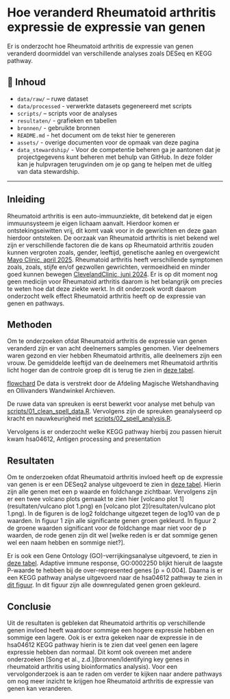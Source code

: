 # Hoe veranderd Rheumatoid arthritis expressie de expressie van genen
Er is onderzocht hoe Rheumatoid arthritis de expressie van genen veranderd doormiddel van verschillende analyses zoals DESeq en KEGG pathway.

## 📁 Inhoud

- `data/raw/` – ruwe dataset
- `data/processed` - verwerkte datasets gegenereerd met scripts 
- `scripts/` – scripts voor de analyses
- `resultaten/` - grafieken en tabellen
- `bronnen/` - gebruikte bronnen 
- `README.md` - het document om de tekst hier te genereren
- `assets/` - overige documenten voor de opmaak van deze pagina
- `data_stewardship/` - Voor de competentie beheren ga je aantonen dat je projectgegevens kunt beheren met behulp van GitHub. In deze folder kan je hulpvragen terugvinden om je op gang te helpen met de uitleg van data stewardship. 

---

## Inleiding

Rheumatoid arthritis is een auto-immuunziekte, dit betekend dat je eigen immuunsysteem je eigen lichaam aanvalt. Hierdoor komen er ontstekingseiwitten vrij, dit komt vaak voor in de gewrichten en deze gaan hierdoor ontsteken. De oorzaak van Rheumatoid arthritis is niet bekend wel zijn er verschillende factoren die de kans op Rheumatoid arthritis zouden kunnen vergroten zoals, gender, leeftijd, genetische aanleg en overgewicht [Mayo Clinic, april 2025](https://www.mayoclinic.org/diseases-conditions/rheumatoid-arthritis/symptoms-causes/syc-20353648?p=1). Rheumatoid arthritis heeft verschillende symptomen zoals, zoals, stijfe en/of gezwollen gewrichten, vermoeidheid en minder goed kunnen bewegen [ClevelandClinic, juni 2024](https://my.clevelandclinic.org/health/diseases/4924-rheumatoid-arthritis). Er is op dit moment nog geen medicijn voor Rheumatoid arthritis daarom is het belangrijk om precies te weten hoe dat deze ziekte werkt. In dit onderzoek wordt daarom onderzocht welk effect Rheumatoid arthritis heeft op de expressie van genen en pathways.

## Methoden

Om te onderzoeken ofdat Rheumatoid arthritis de expressie van genen veranderd zijn er van acht deelnemers samples genomen. Vier deelnemers waren gezond en vier hebben Rheumatoid arthritis, alle deelnemers zijn een vrouw. De gemiddelde leeftijd van de deelnemers met Rheumatoid arthritis licht hoger dan de controle groep dit is terug tie zien in [deze tabel](assets/ruw_data_deelnemers.csv). 


[flowchard](assets/flowchard.PNG)
De data is verstrekt door de Afdeling Magische Wetshandhaving en Ollivanders Wandwinkel Archieven. 

De ruwe data van spreuken is eerst bewerkt voor analyse met behulp van [scripts/01_clean_spell_data.R](scripts/01_clean_spell_data.R). Vervolgens zijn de spreuken geanalyseerd op kracht en nauwkeurigheid met [scripts/02_spell_analysis.R](scripts/02_spell_analysis.R).

Vervolgens is er onderzocht welke KEGG pathway hierbij zou passen hieruit kwam hsa04612, Antigen processing and presentation
## Resultaten
Om te onderzoeken ofdat Rheumatoid arthritis invloed heeft op de expressie van genen is er een DESeq2 analyse uitgevoerd te zien in [deze tabel](resultaten/dds.resultaten). Hierin zijn alle genen met een p waarde en foldchange zichtbaar. Vervolgens zijn er een twee volcano plots gemaakt te zien hier [volcano plot 1](resultaten/vulcano plot 1.png) en [volcano plot 2](resultaten/vulcano plot 1.png). In de figuren is de log2 foldchange uitgezet tegen de log10 van de p waarden. In figuur 1 zijn alle significante genen groen gekleurd. In figuur 2 de groene waarden significant voor de foldchange maar niet voor de p waarden, de rode genen zijn dit wel [welke reden is er dat sommige genen wel een naam hebben en sommige niet?]. 

Er is ook een Gene Ontology (GO)-verrijkingsanalyse uitgevoerd, te zien in [deze tabel](resultaten/GO-analyse.csv). Adaptive immune response, GO:0002250
blijkt hieruit de laagste P-waarde te hebben bij de over-represented genes [p = 0.004]. Daarna is er een KEGG pathway analyse uitgevoerd naar de hsa04612 pathway te zien in [dit figuur](resultaten/hsa04612.png). In dit figuur zijn alle downregulated genen groen gekleurd.  

## Conclusie

Uit de resultaten is gebleken dat Rheumatoid arthritis op verschillende genen invloed heeft waardoor sommige een hogere expressie hebben en sommige een lagere. Ook is er extra gekeken naar de expressie in de hsa04612 KEGG pathway hierin is te zien dat veel genen een lagere expressie hebben dan normaal. Dit komt ook overeen met andere onderzoeken [Song et al., z.d.](bronnen/Identifying key genes in rheumatoid arthritis using bioinformatics analysis). Voor een vervolgonderzoek is aan te raden om verder te kijken naar andere pathways om nog meer inzicht te krijgen hoe Rheumatoid arthritis de expressie van genen kan veranderen.






